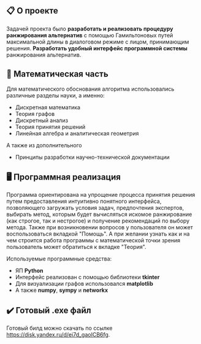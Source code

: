 ## 📋 О проекте  
Задачей проекта было **разработать и реализовать процедуру ранжирования альтернатив** с помощью Гамильтоновых путей максимальной длины в диалоговом режиме с лицом, принимающим решения. **Разработать удобный интерфейс программной системы** ранжирования альтернатив.

## 📐 Математическая часть
Для математического обоснования алгоритма использовались различные разделы науки, а именно:
* Дискретная математика
* Теория графов
* Дискретный анализ
* Теория принятия решений
* Линейная алгебра и аналитическая геометрия
  
А также из дополнительного
* Принципы разработки научно-технической документации

## 🖥️ Программная реализация
Программа ориентирована на упрощение процесса принятия решения путем предоставления интуитивно понятного интерфейса, позволяющего загружать условия задач, предпочтения экспертов, выбирать метод, которым будет вычисляться искомое ранжирование (как строгое, так и нестрогое) и получение рекомендаций по выбору метода. Также при возникновении вопросов у пользователя он может воспользоваться вкладкой "Помощь". А при желании узнать как и на чем строится работа программы с математической точки зрения пользователь может обратиться к вкладке "Теория".

Используемые программные средства:
* ЯП __Python__
* Интерфейс реализован с помощью библиотеки __tkinter__
* Для визуализации графов использовался __matplotlib__
* А также __numpy__, __sympy__ и __networkx__

## ✔️ Готовый .exe файл
Готовый билд можно скачать по ссылке https://disk.yandex.ru/d/ei7d_gaoICB6fg.

